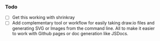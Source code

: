 ### Todo
 - [ ] Get this working with shrinkray
 - [ ] Add complementary tool or workflow for easily taking draw.io files and
       generating SVG or Images from the command line. All to make it easier to
	   work with Github pages or doc generation like JSDocs.
